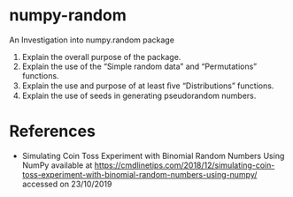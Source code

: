 # numpy-random
An Investigation into numpy.random package
1. Explain the overall purpose of the package. 
2. Explain the use of the “Simple random data” and “Permutations” functions. 
3. Explain the use and purpose of at least ﬁve “Distributions” functions. 
4. Explain the use of seeds in generating pseudorandom numbers.

# References
- Simulating Coin Toss Experiment with Binomial Random Numbers Using NumPy
available at https://cmdlinetips.com/2018/12/simulating-coin-toss-experiment-with-binomial-random-numbers-using-numpy/ accessed on 23/10/2019
